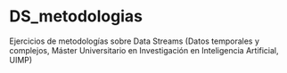 # DS_metodologias
Ejercicios de metodologías sobre Data Streams (Datos temporales y complejos, Máster Universitario en Investigación en Inteligencia Artificial, UIMP)

